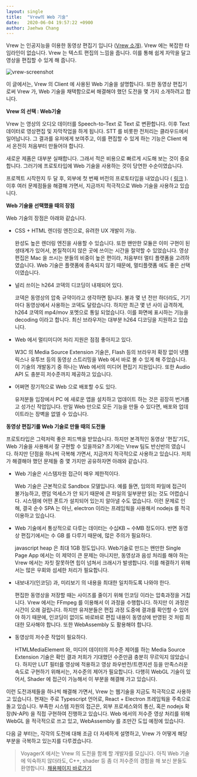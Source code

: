 ```yaml
---
layout: single
title:  "Vrew의 Web 기술"
date:   2020-06-04 19:57:22 +0900
author: Jaehwa Chang
---
```


Vrew 는 인공지능을 이용한 동영상 편집기 입니다 ([Vrew 소개)](https://byline.network/2019/01/9-26/). Vrew 에는 복잡한 타임라인이 없습니다. Vrew 는 텍스트 편집의 느낌을 줍니다. 이를 통해 쉽게 자막을 달고 영상을 편집할 수 있게 해 줍니다.

![vrew-screenshot](/assets/images/vrew_screenshot.png)

이 글에서는, Vrew 의 Client 에 사용된 Web 기술을 설명합니다. 또한 동영상 편집기로써 Vrew 가, Web 기술을 채택함으로써 해결해야 했던 도전을 몇 가지 소개하려고 합니다.

**Vrew 의 선택 : Web기술**

Vrew 는 영상의 오디오 데이터를 Speech-to-Text 로 Text 로 변환합니다. 이후 Text 데이터로 영상편집 및 자막작업을 하게 됩니다. STT 를 비롯한 전처리는 클라우드에서 일어납니다. 그 결과를 유저에게 보여주고, 이를 편집할 수 있게 하는 기능은 Client 에서 온전히 처음부터 만들어야 합니다.

새로운 제품은 대부분 실패합니다. 그래서 적은 비용으로 빠르게 시도해 보는 것이 중요합니다.  그러기에 프로토타입에 Web 기술을 사용하는 것이 당연한 수순이였습니다. 

프로젝트 시작한지 두 달 후, 외부에 첫 번째 버전의 프로토타입을 내었습니다 ( [링크](https://www.facebook.com/dgtgrade/videos/1785023608223164/) ). 이후 여러 문제점들을 해결해 가면서, 지금까지 적극적으로 Web 기술을 사용하고 있습니다.

**Web 기술을 선택했을 때의 장점**

Web 기술의 장점은 아래와 같습니다.

- CSS + HTML 렌더링 엔진으로, 유려한 UX 개발이 가능.

  완성도 높은 렌더링 엔진을 사용할 수 있습니다. 또한 왠만한 모듈은 이미 구현이 된 생태계가 있어서, 본질적이지 않은 곳에 쓰이는 시간을 절약할 수 있었습니다. 영상편집은 Mac 을 쓰시는 분들의 비중이 높은 편이라, 처음부터 멀티 플랫폼을 고려하였습니다. Web 기술은 플랫폼에 종속되지 않기 때문에, 멀티플랫폼 에도 좋은 선택이였습니다.

- 널리 쓰이는 h264 코덱의 디코딩이 내재되어 있다.

  코덱은 동영상의 압축 규약이라고 생각하면 됩니다. 불과 몇 년 전만 하더라도, 기기마다 동영상에서 사용하는 코덱도 달랐습니다. 하지만 최근 몇 년 사이 급격하게, h264 코덱의 mp4/mov 포멧으로 통일 되었습니다. 이를 화면에 표시하는 기능을 decoding 이라고 합니다. 최신 브라우저는 대부분 h264 디코딩을 지원하고 있습니다.

- Web 에서 멀티미디어 처리 지원은 점점 좋아지고 있다.

  W3C 의 Media Source Extension 기술은, Flash 등의 브라우저 확장 없이 넷플릭스나 유투브 등의 동영상 스트리밍을 Web 에서 바로 볼 수 있게 해 주었습니다. 이 기술의 개발동기 중 하나는 Web 에서의 미디어 편집기 지원입니다. 또한 Audio API 도 충분히 저수준까지 제공하고 있습니다.

- 어쩌면 장기적으로 Web 으로 배포할 수도 있다.

  유저분들 입장에서 PC 에 새로운 앱을 설치하고 업데이트 하는 것은 굉장히 번거롭고 성가신 작업입니다. 만일 Web 만으로 모든 기능을 만들 수 있다면, 배포와 업데이트라는 장벽을 없엘 수 있습니다.

**동영상 편집기를 Web 기술로 만들 때의 도전들**

프로토타입은 그럭저럭 좋은 피드백을 받았습니다. 하지만 본격적인 동영상 '편집'기도, Web 기술을 사용해서 잘 구현할 수 있을까요? 초기에는 Vrew 팀도 반신반의 였습니다. 하지만 단점을 하나씩 극복해 가면서, 지금까지 적극적으로 사용하고 있습니다. 저희가 해결해야 했던 문제들 중 몇 가지만 공유하자면 아래와 같습니다.

- Web 기술은 시스템자원 접근이 매우 제한적이다.

  Web 기술은 근본적으로 Sandbox 모델입니다. 예를 들면, 임의의 파일에 접근이 불가능하고, 랜덤 억세스가 안 되기 때문에 큰 파일의 일부분만 읽는 것도 어렵습니다. 시스템에 어떤 폰트가 설치되어 있는지 알아낼 수도 없습니다. 이런 문제로 인해, 결국 순수 SPA 는 아닌, electron 이라는 프레임웍을 사용해서 nodejs 를 적극 이용하고 있습니다.

- Web 기술에서 통상적으로 다루는 데이터는 수십KB ~ 수MB 정도이다. 반면 동영상 편집기에서는 수 GB 를 다루기 때문에, 많은 주의가 필요하다.

  javascript heap 은 최대 1GB 정도입니다. Web기술로 만드는 왠만한 Single Page App 에서는 이 제약이 큰 문제는 아니지만, 동영상과 음성 처리를 해야 하는 Vrew 에서는 자칫 잘못하면 힙이 넘쳐서 크래시가 발생합니다. 이를 해결하기 위해서는 많은 우회와 섬세한 처리가 필요합니다.

- 내보내기(인코딩) 과, 미리보기 의 내용을 최대한 일치하도록 나와야 한다.

  편집한 동영상을 저장할 때는 사이즈를 줄이기 위해 인코딩 이라는 압축과정을 거칩니다. Vrew 에서는 FFmpeg 를 이용해서 이 과정을 수행합니다. 하지만 이 과정은 시간이 오래 걸립니다. 하지만 유저분들은 편집 과정 도중에 결과를 확인할 수 있어야 하기 때문에, 인코딩이 없이도 바로바로 편집 내용이 동영상에 반영된 것 처럼 최대한 모사해야 합니다. 또한 WebAssembly 도 활용해야 합니다.

- 동영상의 저수준 작업이 필요하다.

  HTMLMediaElement 와, 미디어 데이터의 저수준 제어를 하는 Media Source Extension 기술은 확인 결과 저희가 기대했던 수준만큼 충분히 무르익지 않았습니다. 하지만 LUT 필터를 영상에 적용하고 영상 좌우반전/트랜지션 등을 만족스러운 속도로 구현하기 위해서는, 저수준의 제어가 필요합니다. 다행히 WebGL 기술이 있어서, Shader 에 접근이 가능해서 이 부분을 해결해 가고 있습니다.

이런 도전과제들을 하나씩 해결해 가면서, Vrew 는 웹기술을 지금도 적극적으로 사용하고 있습니다. 현재는 주로 Typescript 언어로, React + Electron 프레임웍을 주축으로 돌고 있습니다. 부족한 시스템 자원의 접근은, 외부 프로세스와의 통신, 혹은 nodejs 확장(N-API) 을 직접 구현하여 진행하고 있습니다. Web 에서의 저수준 영상 처리를 위해 WebGL 을 적극적으로 쓰고 있고, WebAssembly 를 조만간 도입 예정에 있습니다.

다음 글 부터는, 각각의 도전에 대해 조금 더 자세하게 설명하고, Vrew 가 어떻게 해당 부분을 극복하고 있는지를 다루겠습니다.

> VoyagerX 에서는 Vrew 의 도전을 함께 할 개발자를 모십니다. 아직 Web 기술에 익숙하지 않더라도, C++, shader 등 좀 더 저수준의 경험을 해 보신 분들도 환영합니다. [채용페이지 바로가기](https://v6xcareer.notion.site/v6xcareer/Career-at-VoyagerX-9a267569be9d4be7b82d8089688abd91)

